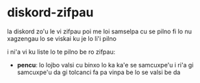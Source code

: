 # diskord-zifpau

la diskord zo'u le vi zifpau poi me loi samselpa cu se pilno fi lo nu xagzengau lo se
viskai ku je lo li'i pilno


i ni'a vi ku liste lo te pilno be ro zifpau:

  * **pencu**: lo lojbo valsi cu binxo lo ka ka'e se samcuxpe'u i ri'a gi samcuxpe'u da gi tolcanci fa pa vinpa be lo se valsi be da
